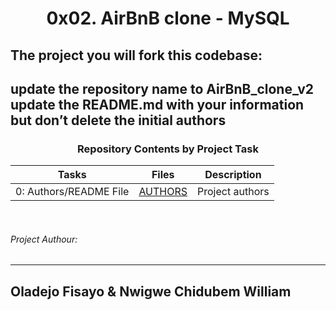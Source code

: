 <center> <h1>0x02. AirBnB clone - MySQL</h1> </center>

The project you will fork this codebase:
---

update the repository name to AirBnB_clone_v2
update the README.md with your information but don’t delete the initial authors
---

<center><h3>Repository Contents by Project Task</h3> </center>

| Tasks | Files | Description |
| ----- | ----- | ------ |
| 0: Authors/README File | [AUTHORS](https://github.com/justinmajetich/AirBnB_clone/blob/dev/AUTHORS) | Project authors |
<br>


###### Project Authour: 
---
Oladejo Fisayo &
Nwigwe Chidubem William
---
```


